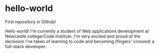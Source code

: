 # hello-world
First repository in Github!

Hello world! 
I'm currently a student of Web applications development at Newcastle college/Code Institute.
I'm very excited and proud of the decission I've taken of learning to code and becoming (fingers' crossed) a full-stack developer.

